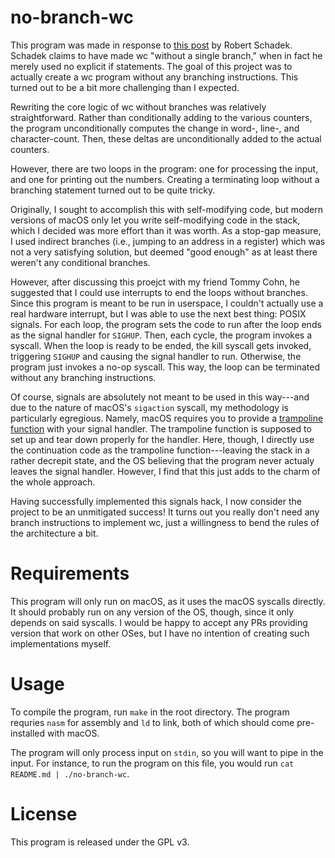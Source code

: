 # no-branch-wc

This program was made in response to [this post](https://dlang.org/blog/2020/01/28/wc-in-d-712-characters-without-a-single-branch/) by Robert Schadek.
Schadek claims to have made wc "without a single branch," when in fact he merely used no explicit if statements.
The goal of this project was to actually create a wc program without any branching instructions.
This turned out to be a bit more challenging than I expected.

Rewriting the core logic of wc without branches was relatively straightforward.
Rather than conditionally adding to the various counters, the program unconditionally computes the change in word-, line-, and character-count.
Then, these deltas are unconditionally added to the actual counters.

However, there are two loops in the program: one for processing the input, and one for printing out the numbers.
Creating a terminating loop without a branching statement turned out to be quite tricky.

Originally, I sought to accomplish this with self-modifying code, but modern versions of macOS only let you write self-modifying code in the stack, which I decided was more effort than it was worth.
As a stop-gap measure, I used indirect branches (i.e., jumping to an address in a register) which was not a very satisfying solution, but deemed "good enough" as at least there weren't any conditional branches.

However, after discussing this proejct with my friend Tommy Cohn, he suggested that I could use interrupts to end the loops without branches.
Since this program is meant to be run in userspace, I couldn't actually use a real hardware interrupt, but I was able to use the next best thing: POSIX signals.
For each loop, the program sets the code to run after the loop ends as the signal handler for `SIGHUP`.
Then, each cycle, the program invokes a syscall.
When the loop is ready to be ended, the kill syscall gets invoked, triggering `SIGHUP` and causing the signal handler to run.
Otherwise, the program just invokes a no-op syscall.
This way, the loop can be terminated without any branching instructions.

Of course, signals are absolutely not meant to be used in this way---and due to the nature of macOS's `sigaction` syscall, my methodology is particularly egregious.
Namely, macOS requires you to provide a [trampoline function](https://github.com/kernigh/ack/blob/kernigh-osx/plat/osx386/libsys/sigaction.s#L34) with your signal handler.
The trampoline function is supposed to set up and tear down properly for the handler.
Here, though, I directly use the continuation code as the trampoline function---leaving the stack in a rather decrepit state, and the OS believing that the program never actualy leaves the signal handler.
However, I find that this just adds to the charm of the whole approach.

Having successfully implemented this signals hack, I now consider the project to be an unmitigated success!
It turns out you really don't need any branch instructions to implement wc, just a willingness to bend the rules of the architecture a bit.

# Requirements

This program will only run on macOS, as it uses the macOS syscalls directly.
It should probably run on any version of the OS, though, since it only depends on said syscalls.
I would be happy to accept any PRs providing version that work on other OSes, but I have no intention of creating such implementations myself.

# Usage

To compile the program, run `make` in the root directory.
The program requries `nasm` for assembly and `ld` to link, both of which should come pre-installed with macOS.

The program will only process input on `stdin`, so you will want to pipe in the input.
For instance, to run the program on this file, you would run `cat README.md | ./no-branch-wc`.

# License

This program is released under the GPL v3.
